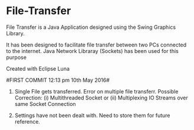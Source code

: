 # File-Transfer

File Transfer is a Java Application designed using the Swing Graphics Library.

It has been designed to facilitate file transfer between two PCs connected to the internet. 
Java Network Libraray (Sockets) has been used for this purpose

Created with Eclipse Luna 


#FIRST COMMIT 12:13 pm  10th May 2016#

1. Single File gets transferred. Error on multiple file transferr. 
	Possible Correction: (i)  Multithreaded Socket or 
						 (ii) Multiplexing IO Streams over same Socket Connection

2. Settings have not been dealt with. Need to store them for future reference.